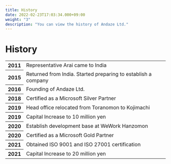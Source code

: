 ```yaml
---
title: History
date: 2022-02-23T17:03:34.000+09:00
weight: "3"
description: "You can view the history of Andaze Ltd."
---
```

<h1 class="mb-14">History</h1>

<table class="w-full">

<tbody>

<tr class="flex items-center p-8 border-0 bg-gray-50">
<th class="w-1/3 font-bold !m-0">2011</th>
<td class="w-2/3 p-0">Representative Arai came to India</td>
</tr>

<tr class="flex items-center p-8 border-0">
<th class="w-1/3 font-bold !m-0">2015</th>
<td class="w-2/3 p-0">Returned from India. Started preparing to establish a company</td>
</tr>

<tr class="flex items-center p-8 border-0 bg-gray-50">
<th class="w-1/3 font-bold !m-0">2016</th>
<td class="w-2/3 p-0">Founding of Andaze Ltd.</td>
</tr>

<tr class="flex items-center p-8 border-0">
<th class="w-1/3 font-bold !m-0">2018</th>
<td class="w-2/3 p-0">Certified as a Microsoft Silver Partner</td>
</tr>

<tr class="flex items-center p-8 border-0 bg-gray-50">
<th class="w-1/3 font-bold !m-0">2019</th>
<td class="w-2/3 p-0">Head office relocated from Toranomon to Kojimachi</td>
</tr>

<tr class="flex items-center p-8 border-0"> <th class="w-1/3 font-bold !m-0">2019</th> <td class="w-2/3 p-0">Capital Increase to 10 million yen</td> </tr>

<tr class="flex items-center p-8 border-0 bg-gray-50">
<th class="w-1/3 font-bold !m-0">2020</th>
<td class="w-2/3 p-0">Establish development base at WeWork Hanzomon</td>
</tr>

<tr class="flex items-center p-8 border-0">
<th class="w-1/3 font-bold !m-0">2020</th>
<td class="w-2/3 p-0">Certified as a Microsoft Gold Partner
</td>
</tr>

<tr class="flex items-center p-8 border-0 bg-gray-50">
<th class="w-1/3 font-bold !m-0">2021</th>
<td class="w-2/3 p-0">Obtained ISO 9001 and ISO 27001 certification</td>
</tr>

<tr class="flex items-center p-8 border-0"> <th class="w-1/3 font-bold !m-0">2021</th> <td class="w-2/3 p-0">Capital Increase to 20 million yen</td> </tr>

</tbody>

</table>
